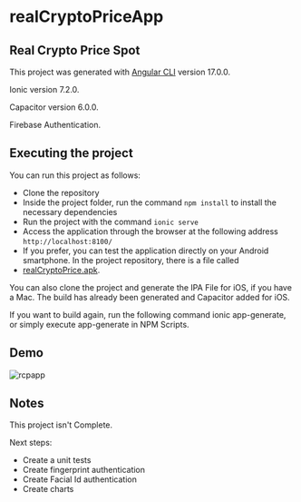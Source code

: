 # realCryptoPriceApp
## Real Crypto Price Spot

This project was generated with [Angular CLI](https://github.com/angular/angular-cli) version 17.0.0.

Ionic version 7.2.0.

Capacitor version 6.0.0.

Firebase Authentication.

## Executing the project

You can run this project as follows:

- Clone the repository
- Inside the project folder, run the command `npm install` to install the necessary dependencies
- Run the project with the command `ionic serve`
- Access the application through the browser at the following address `http://localhost:8100/`
- If you prefer, you can test the application directly on your Android smartphone. In the project repository, there is a file called
- [realCryptoPrice.apk](https://github.com/leosfalsim/realCryptoPrice/blob/main/realCryproPrice.apk).

You can also clone the project and generate the IPA File for iOS, if you have a Mac. The build has already been generated and Capacitor added for iOS.

If you want to build again, run the following command ionic app-generate, or simply execute app-generate in NPM Scripts.

## Demo

![rcpapp](https://github.com/leosfalsim/realCryptoPrice/assets/110071343/23ff723a-48f9-4afe-9701-e7187fedf78a)


## Notes

This project isn't Complete.

Next steps:

- Create a unit tests
- Create fingerprint authentication
- Create Facial Id authentication
- Create charts
